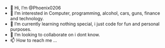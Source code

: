 - 👋 Hi, I’m @Phoenix0206
- 👀 I’m interested in Computer, programming, alcohol, cars, guns, finance and technology.
- 🌱 I’m currently learning nothing special, i just code for fun and personal purposes.
- 💞️ I’m looking to collaborate on i dont know.
- 📫 How to reach me ...

<!---
Phoenix0206/Phoenix0206 is a ✨ special ✨ repository because its `README.md` (this file) appears on your GitHub profile.
You can click the Preview link to take a look at your changes.
--->

